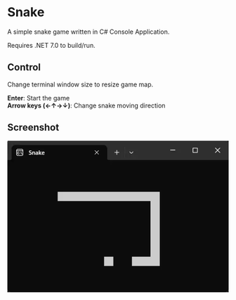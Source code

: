# Snake
A simple snake game written in C# Console Application.  

Requires .NET 7.0 to build/run.  

## Control
Change terminal window size to resize game map.  

**Enter**: Start the game  
**Arrow keys (←↑→↓)**: Change snake moving direction  

## Screenshot
![snake](img/snake.webp)